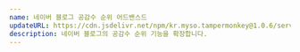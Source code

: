 ```yaml
---
name: 네이버 블로그 공감수 순위 어드밴스드
updateURL: https://cdn.jsdelivr.net/npm/kr.myso.tampermonkey@1.0.6/service/com.naver.blog-manage.likes.user.js
description: 네이버 블로그의 공감수 순위 기능을 확장합니다.
---
```

